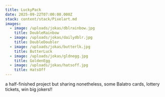 ```yaml
---
title: LuckyPack
date: 2025-09-22T07:00:00.000Z
stack: content/stack/Pixelart.md
images:
  - image: /uploads/jokas/dblrainbow.jpg
    title: DoubleRainbow
  - image: /uploads/jokas/dailydblr.jpg
    title: DoubleDoubler
  - image: /uploads/jokas/butterlk.jpg
    title: ButterLuck
  - image: /uploads/jokas/gldnegg.jpg
    title: GoldenEgg
  - image: /uploads/jokas/hatsoff.jpg
    title: HatsOff
---
```


a half-finished project but sharing nonetheless, some Balatro cards, lottery tickets, win big jokers!! 
